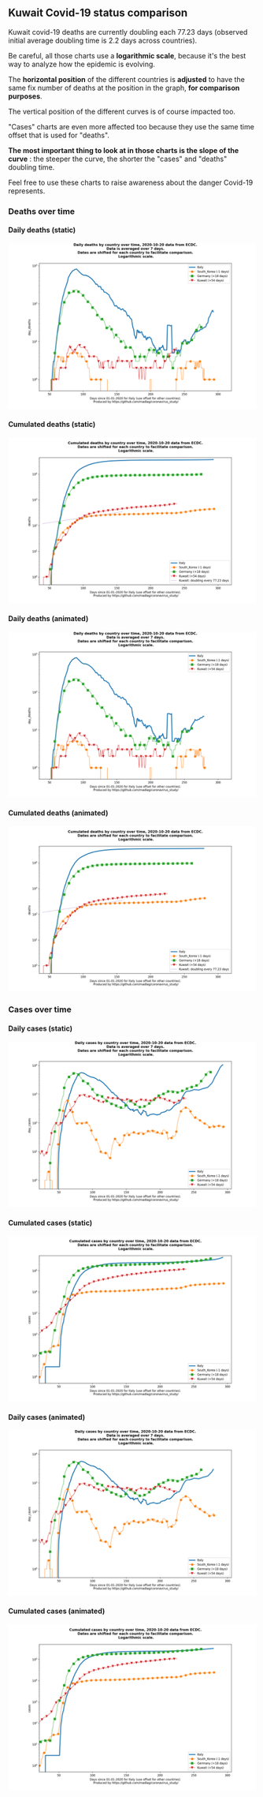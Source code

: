## Kuwait Covid-19 status comparison 

Kuwait covid-19 deaths are currently doubling each 77.23 days (observed initial average doubling time is 2.2 days across countries).



Be careful, all those charts use a **logarithmic scale**, because it's the best way to analyze how the epidemic is evolving.
 
The **horizontal position** of the different countries is **adjusted** to have the same fix number of deaths at the position in the graph, **for comparison purposes**.

The vertical position of the different curves is of course impacted too.

"Cases" charts are even more affected too because they use the same time offset that is used for "deaths".

**The most important thing to look at in those charts is the slope of the curve** : the steeper the curve, the shorter the "cases" and "deaths" doubling time.

Feel free to use these charts to raise awareness about the danger Covid-19 represents. 


 
### Deaths over time
 
#### Daily deaths (static)
![Kuwait covid-19 daily deaths static chart](https://raw.githubusercontent.com/madlag/coronavirus_study/master/notebooks/graphs/2020-10-20/countries/Kuwait/2020-10-20_Kuwait_day_deaths.png "Kuwait covid-19 day_deaths static chart")   
 
#### Cumulated deaths (static)
![Kuwait covid-19 cumulated deaths static chart](https://raw.githubusercontent.com/madlag/coronavirus_study/master/notebooks/graphs/2020-10-20/countries/Kuwait/2020-10-20_Kuwait_deaths.png "Kuwait covid-19 deaths static chart")   
 
#### Daily deaths (animated)
![Kuwait covid-19 daily deaths animated chart](https://raw.githubusercontent.com/madlag/coronavirus_study/master/notebooks/graphs/2020-10-20/countries/Kuwait/2020-10-20_Kuwait_day_deaths.gif "Kuwait covid-19 day_deaths animated chart")   
 
#### Cumulated deaths (animated)
![Kuwait covid-19 cumulated deaths animated chart](https://raw.githubusercontent.com/madlag/coronavirus_study/master/notebooks/graphs/2020-10-20/countries/Kuwait/2020-10-20_Kuwait_deaths.gif "Kuwait covid-19 deaths animated chart")   

 
### Cases over time
 
#### Daily cases (static)
![Kuwait covid-19 daily cases static chart](https://raw.githubusercontent.com/madlag/coronavirus_study/master/notebooks/graphs/2020-10-20/countries/Kuwait/2020-10-20_Kuwait_day_cases.png "Kuwait covid-19 day_cases static chart")   
 
#### Cumulated cases (static)
![Kuwait covid-19 cumulated cases static chart](https://raw.githubusercontent.com/madlag/coronavirus_study/master/notebooks/graphs/2020-10-20/countries/Kuwait/2020-10-20_Kuwait_cases.png "Kuwait covid-19 cases static chart")   
 
#### Daily cases (animated)
![Kuwait covid-19 daily cases animated chart](https://raw.githubusercontent.com/madlag/coronavirus_study/master/notebooks/graphs/2020-10-20/countries/Kuwait/2020-10-20_Kuwait_day_cases.gif "Kuwait covid-19 day_cases animated chart")   
 
#### Cumulated cases (animated)
![Kuwait covid-19 cumulated cases animated chart](https://raw.githubusercontent.com/madlag/coronavirus_study/master/notebooks/graphs/2020-10-20/countries/Kuwait/2020-10-20_Kuwait_cases.gif "Kuwait covid-19 cases animated chart")   

